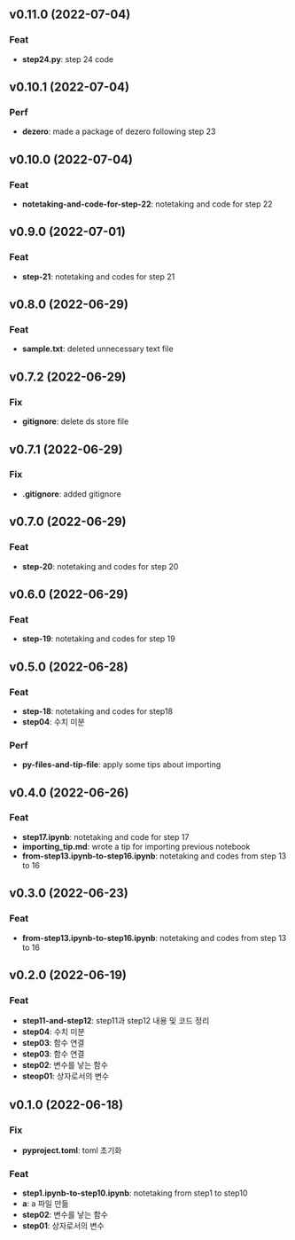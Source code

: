 ## v0.11.0 (2022-07-04)

### Feat

- **step24.py**: step 24 code

## v0.10.1 (2022-07-04)

### Perf

- **dezero**: made a package of dezero following step 23

## v0.10.0 (2022-07-04)

### Feat

- **notetaking-and-code-for-step-22**: notetaking and code for step 22

## v0.9.0 (2022-07-01)

### Feat

- **step-21**: notetaking and codes for step 21

## v0.8.0 (2022-06-29)

### Feat

- **sample.txt**: deleted unnecessary text file

## v0.7.2 (2022-06-29)

### Fix

- **gitignore**: delete ds store file

## v0.7.1 (2022-06-29)

### Fix

- **.gitignore**: added gitignore

## v0.7.0 (2022-06-29)

### Feat

- **step-20**: notetaking and codes for step 20

## v0.6.0 (2022-06-29)

### Feat

- **step-19**: notetaking and codes for step 19

## v0.5.0 (2022-06-28)

### Feat

- **step-18**: notetaking and codes for step18
- **step04**: 수치 미분

### Perf

- **py-files-and-tip-file**: apply some tips about importing

## v0.4.0 (2022-06-26)

### Feat

- **step17.ipynb**: notetaking and code for step 17
- **importing_tip.md**: wrote a tip for importing previous notebook
- **from-step13.ipynb-to-step16.ipynb**: notetaking and codes from step 13 to 16

## v0.3.0 (2022-06-23)

### Feat

- **from-step13.ipynb-to-step16.ipynb**: notetaking and codes from step 13 to 16

## v0.2.0 (2022-06-19)

### Feat

- **step11-and-step12**: step11과 step12 내용 및 코드 정리
- **step04**: 수치 미분
- **step03**: 함수 연결
- **step03**: 함수 연결
- **step02**: 변수를 낳는 함수
- **steop01**: 상자로서의 변수

## v0.1.0 (2022-06-18)

### Fix

- **pyproject.toml**: toml 초기화

### Feat

- **step1.ipynb-to-step10.ipynb**: notetaking from step1 to step10
- **a**: a 파일 만듦
- **step02**: 변수를 낳는 함수
- **step01**: 상자로서의 변수
